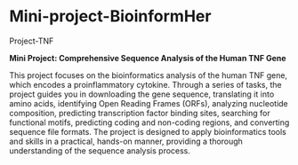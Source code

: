 # Mini-project-BioinformHer
Project-TNF 

**Mini Project: Comprehensive Sequence Analysis of the Human TNF Gene**

This project focuses on the bioinformatics analysis of the human TNF gene, which encodes a proinflammatory cytokine. Through a series of tasks, the project guides you in downloading the gene sequence, translating it into amino acids, identifying Open Reading Frames (ORFs), analyzing nucleotide composition, predicting transcription factor binding sites, searching for functional motifs, predicting coding and non-coding regions, and converting sequence file formats. The project is designed to apply bioinformatics tools and skills in a practical, hands-on manner, providing a thorough understanding of the sequence analysis process.

